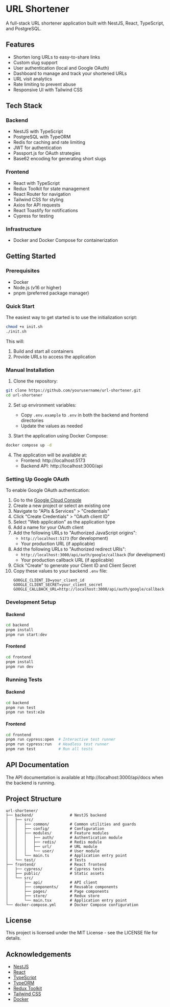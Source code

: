 # URL Shortener

A full-stack URL shortener application built with NestJS, React, TypeScript, and PostgreSQL.

## Features

- Shorten long URLs to easy-to-share links
- Custom slug support
- User authentication (local and Google OAuth)
- Dashboard to manage and track your shortened URLs
- URL visit analytics
- Rate limiting to prevent abuse
- Responsive UI with Tailwind CSS

## Tech Stack

### Backend
- NestJS with TypeScript
- PostgreSQL with TypeORM
- Redis for caching and rate limiting
- JWT for authentication
- Passport.js for OAuth strategies
- Base62 encoding for generating short slugs

### Frontend
- React with TypeScript
- Redux Toolkit for state management
- React Router for navigation
- Tailwind CSS for styling
- Axios for API requests
- React Toastify for notifications
- Cypress for testing

### Infrastructure
- Docker and Docker Compose for containerization

## Getting Started

### Prerequisites
- Docker
- Node.js (v16 or higher)
- pnpm (preferred package manager)

### Quick Start

The easiest way to get started is to use the initialization script:

```bash
chmod +x init.sh
./init.sh
```

This will:
1. Build and start all containers
2. Provide URLs to access the application

### Manual Installation

1. Clone the repository:
```bash
git clone https://github.com/yourusername/url-shortener.git
cd url-shortener
```

2. Set up environment variables:
   - Copy `.env.example` to `.env` in both the backend and frontend directories
   - Update the values as needed

3. Start the application using Docker Compose:
```bash
docker compose up -d
```

4. The application will be available at:
   - Frontend: http://localhost:5173
   - Backend API: http://localhost:3000/api

### Setting Up Google OAuth

To enable Google OAuth authentication:

1. Go to the [Google Cloud Console](https://console.cloud.google.com/)
2. Create a new project or select an existing one
3. Navigate to "APIs & Services" > "Credentials"
4. Click "Create Credentials" > "OAuth client ID"
5. Select "Web application" as the application type
6. Add a name for your OAuth client
7. Add the following URLs to "Authorized JavaScript origins":
   - `http://localhost:5173` (for development)
   - Your production URL (if applicable)
8. Add the following URLs to "Authorized redirect URIs":
   - `http://localhost:3000/api/auth/google/callback` (for development)
   - Your production callback URL (if applicable)
9. Click "Create" to generate your Client ID and Client Secret
10. Copy these values to your backend `.env` file:
    ```
    GOOGLE_CLIENT_ID=your_client_id
    GOOGLE_CLIENT_SECRET=your_client_secret
    GOOGLE_CALLBACK_URL=http://localhost:3000/api/auth/google/callback
    ```

### Development Setup

#### Backend
```bash
cd backend
pnpm install
pnpm run start:dev
```

#### Frontend
```bash
cd frontend
pnpm install
pnpm run dev
```

### Running Tests

#### Backend
```bash
cd backend
pnpm run test
pnpm run test:e2e
```

#### Frontend
```bash
cd frontend
pnpm run cypress:open  # Interactive test runner
pnpm run cypress:run   # Headless test runner
pnpm run test          # Run all tests
```

## API Documentation

The API documentation is available at http://localhost:3000/api/docs when the backend is running.

## Project Structure

```
url-shortener/
├── backend/                # NestJS backend
│   ├── src/
│   │   ├── common/         # Common utilities and guards
│   │   ├── config/         # Configuration
│   │   ├── modules/        # Feature modules
│   │   │   ├── auth/       # Authentication module
│   │   │   ├── redis/      # Redis module
│   │   │   ├── url/        # URL module
│   │   │   └── user/       # User module
│   │   └── main.ts         # Application entry point
│   └── test/               # Tests
├── frontend/               # React frontend
│   ├── cypress/            # Cypress tests
│   ├── public/             # Static assets
│   └── src/
│       ├── api/            # API client
│       ├── components/     # Reusable components
│       ├── pages/          # Page components
│       ├── store/          # Redux store
│       └── main.tsx        # Application entry point
└── docker-compose.yml      # Docker Compose configuration
```

## License

This project is licensed under the MIT License - see the LICENSE file for details.

## Acknowledgements

- [NestJS](https://nestjs.com/)
- [React](https://reactjs.org/)
- [TypeScript](https://www.typescriptlang.org/)
- [TypeORM](https://typeorm.io/)
- [Redux Toolkit](https://redux-toolkit.js.org/)
- [Tailwind CSS](https://tailwindcss.com/)
- [Docker](https://www.docker.com/)
